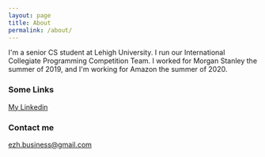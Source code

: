 ```yaml
---
layout: page
title: About
permalink: /about/
---
```


I'm a senior CS student at Lehigh University. I run our International Collegiate Programming Competition Team. I worked for Morgan Stanley the summer of 2019, and I'm working for Amazon the summer of 2020.


### Some Links

[My Linkedin](https://www.linkedin.com/in/evanhruskar/)

### Contact me

[ezh.business@gmail.com](mailto:ezh.business@gmail.com)
